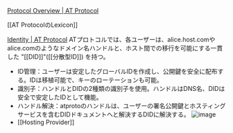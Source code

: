 
[Protocol Overview | AT Protocol](https://atproto.com/guides/overview)

[[AT ProtocolのLexicon]]

[Identity | AT Protocol](https://atproto.com/guides/identity)
ATプロトコルでは、各ユーザーは、alice.host.comやalice.comのようなドメイン名ハンドルと、ホスト間での移行を可能にする一貫した "[[DID]]"([[分散型ID]]) を持つ。
- ID管理：ユーザーは安定したグローバルIDを作成し、公開鍵を安全に配布する。IDは移植可能で、キーのローテーションも可能。
- 識別子：ハンドルとDIDの2種類の識別子を使用。ハンドルはDNS名、DIDは安全で安定したIDとして機能。
- ハンドル解決：atprotoのハンドルは、ユーザーの署名公開鍵とホスティングサービスを含むDIDドキュメントへと解決するDIDに解決する。
![image](https://gyazo.com/a21869f3aa6d3ac4b9394fc64c5d5f3f/thumb/1000)
- [[Hosting Provider]]
